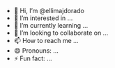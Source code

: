 - 👋 Hi, I’m @ellimajdorado
- 👀 I’m interested in ...
- 🌱 I’m currently learning ...
- 💞️ I’m looking to collaborate on ...
- 📫 How to reach me ...
- 😄 Pronouns: ...
- ⚡ Fun fact: ...

<!---
ellimajdorado/ellimajdorado is a ✨ special ✨ repository because its `README.md` (this file) appears on your GitHub profile.
You can click the Preview link to take a look at your changes.
--->

